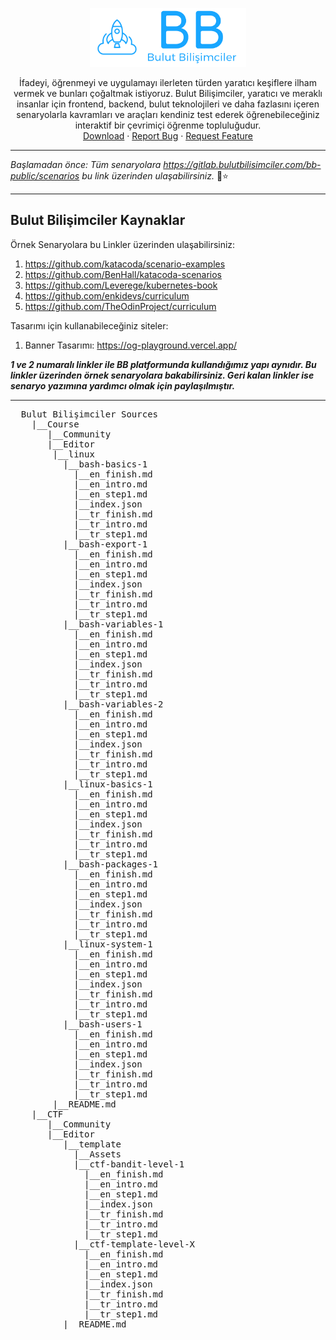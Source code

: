 <!-- PROJECT LOGO -->
<br><br>
<p align="center">
  <a href="https://bulutbilisimciler.com/">
    <img src="md_images/bb-slogan.png" alt="Logo" width="250">
  </a>
  <p align="center">
    İfadeyi, öğrenmeyi ve uygulamayı ilerleten türden yaratıcı keşiflere ilham vermek ve bunları çoğaltmak istiyoruz. Bulut Bilişimciler, yaratıcı ve meraklı insanlar için frontend, backend, bulut teknolojileri ve daha fazlasını içeren senaryolarla kavramları ve araçları kendiniz test ederek öğrenebileceğiniz interaktif bir çevrimiçi öğrenme topluluğudur.
  <br>
    <a href="https://github.com/YunusEmreAlps/bb-scenario-template/archive/refs/heads/master.zip">Download</a>
    ·
    <a href="https://github.com/YunusEmreAlps/bb-scenario-template/issues">Report Bug</a>
    ·
    <a href="https://github.com/YunusEmreAlps/bb-scenario-template/issues">Request Feature</a>
  </p>
</p>

---

*Başlamadan önce: Tüm senaryolara https://gitlab.bulutbilisimciler.com/bb-public/scenarios bu link üzerinden ulaşabilirsiniz.* 🎉⭐

---

## Bulut Bilişimciler Kaynaklar 

Örnek Senaryolara bu Linkler üzerinden ulaşabilirsiniz:

1. <https://github.com/katacoda/scenario-examples>
2. <https://github.com/BenHall/katacoda-scenarios>
3. <https://github.com/Leverege/kubernetes-book>
4. <https://github.com/enkidevs/curriculum>
5. <https://github.com/TheOdinProject/curriculum>

Tasarımı için kullanabileceğiniz siteler:

1. Banner Tasarımı: <https://og-playground.vercel.app/>

***1 ve 2 numaralı linkler ile BB platformunda kullandığımız yapı aynıdır. Bu linkler üzerinden örnek senaryolara bakabilirsiniz. Geri kalan linkler ise senaryo yazımına yardımcı olmak için paylaşılmıştır.***



---

<pre>
  Bulut Bilişimciler Sources
    |__Course
       |__Community
       |__Editor
        |__linux
          |__bash-basics-1
            |__en_finish.md
            |__en_intro.md
            |__en_step1.md
            |__index.json
            |__tr_finish.md
            |__tr_intro.md
            |__tr_step1.md
          |__bash-export-1
            |__en_finish.md
            |__en_intro.md
            |__en_step1.md
            |__index.json
            |__tr_finish.md
            |__tr_intro.md
            |__tr_step1.md
          |__bash-variables-1
            |__en_finish.md
            |__en_intro.md
            |__en_step1.md
            |__index.json
            |__tr_finish.md
            |__tr_intro.md
            |__tr_step1.md
          |__bash-variables-2
            |__en_finish.md
            |__en_intro.md
            |__en_step1.md
            |__index.json
            |__tr_finish.md
            |__tr_intro.md
            |__tr_step1.md
          |__linux-basics-1
            |__en_finish.md
            |__en_intro.md
            |__en_step1.md
            |__index.json
            |__tr_finish.md
            |__tr_intro.md
            |__tr_step1.md
          |__bash-packages-1
            |__en_finish.md
            |__en_intro.md
            |__en_step1.md
            |__index.json
            |__tr_finish.md
            |__tr_intro.md
            |__tr_step1.md
          |__linux-system-1
            |__en_finish.md
            |__en_intro.md
            |__en_step1.md
            |__index.json
            |__tr_finish.md
            |__tr_intro.md
            |__tr_step1.md
          |__bash-users-1
            |__en_finish.md
            |__en_intro.md
            |__en_step1.md
            |__index.json
            |__tr_finish.md
            |__tr_intro.md
            |__tr_step1.md
        |__README.md
    |__CTF
       |__Community
       |__Editor
          |__template
            |__Assets
            |__ctf-bandit-level-1
              |__en_finish.md
              |__en_intro.md
              |__en_step1.md
              |__index.json
              |__tr_finish.md
              |__tr_intro.md
              |__tr_step1.md
            |__ctf-template-level-X
              |__en_finish.md
              |__en_intro.md
              |__en_step1.md
              |__index.json
              |__tr_finish.md
              |__tr_intro.md
              |__tr_step1.md
          |__README.md
</pre>